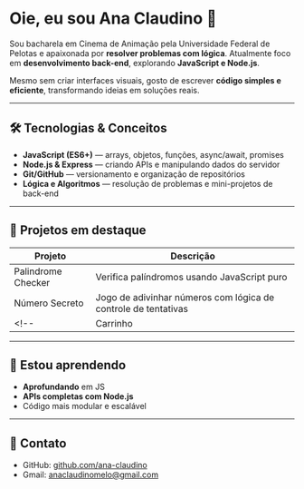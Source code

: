 # Oie, eu sou Ana Claudino 🌺

Sou bacharela em Cinema de Animação pela Universidade Federal de Pelotas e apaixonada por **resolver problemas com lógica**. Atualmente foco em **desenvolvimento back-end**, explorando **JavaScript e Node.js**.  

Mesmo sem criar interfaces visuais, gosto de escrever **código simples e eficiente**, transformando ideias em soluções reais.

---

## 🛠 Tecnologias & Conceitos

- **JavaScript (ES6+)** — arrays, objetos, funções, async/await, promises  
- **Node.js & Express** — criando APIs e manipulando dados do servidor  
- **Git/GitHub** — versionamento e organização de repositórios  
- **Lógica e Algoritmos** — resolução de problemas e mini-projetos de back-end  

---

## 📂 Projetos em destaque

| Projeto | Descrição |
|---------|-----------|
| Palindrome Checker | Verifica palíndromos usando JavaScript puro |
| Número Secreto    | Jogo de adivinhar números com lógica de controle de tentativas|
<!--| Carrinho          | Sistema de simulação de carrinho <br> manipulação de objetos e arrays |-->

---

## 🌺 Estou aprendendo

- **Aprofundando** em JS
- **APIs completas com Node.js**  
- Código mais modular e escalável
<!--- Integrar **bancos de dados** (MongoDB / PostgreSQL) -->

---

## 🌺 Contato 

- GitHub: [github.com/ana-claudino](https://github.com/ana-claudino)  
- Gmail: [anaclaudinomelo@gmail.com](anaclaudinomelo@gmail.com)
